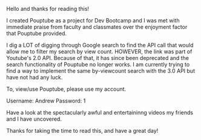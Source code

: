 Hello and thanks for reading this!

I created Pouptube as a project for Dev Bootcamp and I was met with immediate praise from faculty and classmates over the enjoyment factor that Pouptube provided.

I dig a LOT of digging through Google search to find the API call that would allow me to filter my search by view count. HOWEVER, the link was part of Youtube's 2.0 API.  Because of that, it has since been deprecated and the search functionality of Pouptube no longer works.  I am currently trying to find a way to implement the same by-viewcount search with the 3.0 API but have not had any luck.

To, view/use Pouptube, please use my account.

Username: Andrew
Password: 1

Have a look at the spectacularly awful and entertaininng videos my friends and I have uncovered.

Thanks for taking the time to read this, and have a great day!

